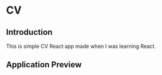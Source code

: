 # CV

## Introduction

This is simple CV React app made when I was learning React. 

## Application Preview

